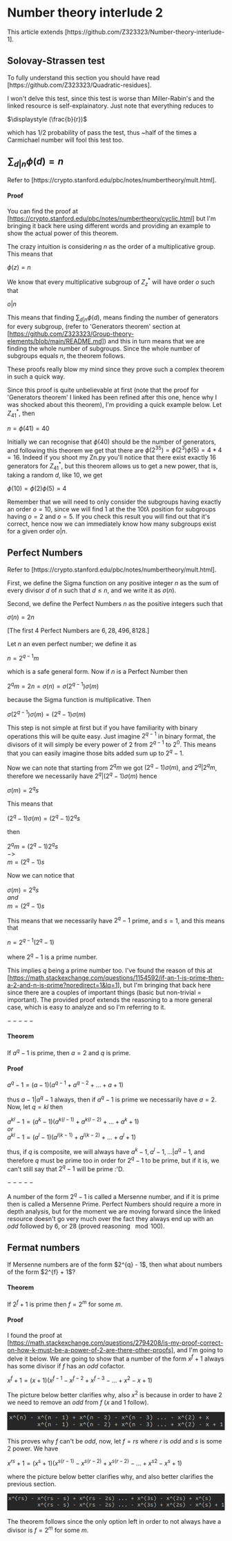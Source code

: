 # Number theory interlude 2

<p>
  This article extends [https://github.com/Z323323/Number-theory-interlude-1].
</p>

## Solovay-Strassen test

<p>
  To fully understand this section you should have read [https://github.com/Z323323/Quadratic-residues].
  
  I won't delve this test, since this test is worse than Miller-Rabin's and the linked resource is self-explainatory. Just note that everything reduces to

  $\displaystyle (\frac{b}{r})$

  which has $1/2$ probability of pass the test, thus ~half of the times a Carmichael number will fool this test too.
</p>

## $\sum_{d | n} \phi(d) = n$

<p>
  Refer to [https://crypto.stanford.edu/pbc/notes/numbertheory/mult.html].

#### Proof

You can find the proof at [https://crypto.stanford.edu/pbc/notes/numbertheory/cyclic.html] but I'm bringing it back here using different words and providing an example to show the actual power of this theorem.

The crazy intuition is considering $n$ as the order of a multiplicative group. This means that

$\phi(z) = n$

We know that every multiplicative subgroup of $Z_{z}^{\ast}$ will have order $o$ such that

$o | n$

This means that finding $\sum_{d | n} \phi(d)$, means finding the number of generators for every subgroup, (refer to 'Generators theorem' section at [https://github.com/Z323323/Group-theory-elements/blob/main/README.md]) and this in turn means that we are finding the whole number of subgroups. Since the whole number of subgroups equals $n$, the theorem follows.

These proofs really blow my mind since they prove such a complex theorem in such a quick way. 

Since this proof is quite unbelievable at first (note that the proof for 'Generators theorem' I linked has been refined after this one, hence why I was shocked about this theorem), I'm providing a quick example below. Let $Z_{41}^{\ast}$, then

$n = \phi(41) = 40$

Initially we can recognise that $\phi(40)$ should be the number of generators, and following this theorem we get that there are $\phi(2^35) = \phi(2^3)\phi(5) = 4*4 = 16$. Indeed if you shoot my Zn.py you'll notice that there exist exactly $16$ generators for $Z_{41}^{\ast}$, but this theorem allows us to get a new power, that is, taking a random $d$, like $10$, we get

$\phi(10) = \phi(2)\phi(5) = 4$

Remember that we will need to only consider the subgroups having exactly an order $o = 10$, since we will find $1$ at the the $10t\lambda$ position for subgroups having $o = 2$ and $o = 5$. If you check this result you will find out that it's correct, hence now we can immediately know how many subgroups exist for a given order $o | n$.

</p>

## Perfect Numbers

<p>
  Refer to [https://crypto.stanford.edu/pbc/notes/numbertheory/mult.html].
  
  First, we define the Sigma function on any positive integer $n$ as the sum of every divisor $d$ of $n$ such that $d \leq n$, and we write it as $\sigma(n)$.

  Second, we define the Perfect Numbers $n$ as the positive integers such that

  $\sigma(n) = 2n$

  [The first $4$ Perfect Numbers are $6, 28, 496, 8128$.]

  Let $n$ an even perfect number; we define it as

  $n = 2^{q - 1}m$

  which is a safe general form. Now if $n$ is a Perfect Number then

  $2^{q}m = 2n = \sigma(n) = \sigma(2^{q - 1})\sigma(m)$

  because the Sigma function is multiplicative. Then

  $\sigma(2^{q - 1})\sigma(m) = (2^{q} - 1)\sigma(m)$

  This step is not simple at first but if you have familiarity with binary operations this will be quite easy. Just imagine $2^{q - 1}$ in binary format, the divisors of it will simply be every power of $2$ from $2^{q - 1}$ to $2^{0}$. This means that you can easily imagine those bits added sum up to $2^{q} - 1$.

  Now we can note that starting from $2^{q}m$ we got $(2^{q} - 1)\sigma(m)$, and $2^{q} | 2^{q}m$, therefore we necessarily have $2^{q} | (2^{q} - 1)\sigma(m)$ hence

  $\sigma(m) = 2^{q}s$

  This means that

  $(2^{q} - 1)\sigma(m) = (2^{q} - 1)2^{q}s$

  then

  $2^{q}m = (2^{q} - 1)2^{q}s$<br>
  $->$<br>
  $m = (2^{q} - 1)s$

  Now we can notice that
  
  $\sigma(m) = 2^{q}s$<br>
  $and$<br>
  $m = (2^{q} - 1)s$

  This means that we necessarily have $2^{q} - 1$ prime, and $s = 1$, and this means that

  $n = 2^{q - 1}(2^{q} - 1)$

  where $2^{q} - 1$ is a prime number.

  This implies $q$ being a prime number too. I've found the reason of this at [https://math.stackexchange.com/questions/1154592/if-an-1-is-prime-then-a-2-and-n-is-prime?noredirect=1&lq=1], but I'm bringing that back here since there are a couples of important things (basic but non-trivial = important). The provided proof extends the reasoning to a more general case, which is easy to analyze and so I'm referring to it.

  $-----$

  #### Theorem

  If $a^{q} - 1$ is prime, then $a = 2$ and $q$ is prime.

  #### Proof

  $a^{q} - 1 = (a - 1)(a^{q - 1} + a^{q - 2} + \dots + a + 1)$

  thus $a - 1 | a^{q} - 1$ always, then if $a^{q} - 1$ is prime we necessarily have $a = 2$. Now, let $q = kl$ then

  $a^{kl} - 1 = (a^{k} - 1)(a^{k(l - 1)} + a^{k(l - 2)} + \dots + a^{k} + 1)$<br>
  $or$<br>
  $a^{kl} - 1 = (a^{l} - 1)(a^{l(k - 1)} + a^{l(k - 2)} + \dots + a^{l} + 1)$

  thus, if $q$ is composite, we will always have $a^{k} - 1, a^{l} - 1, \dots | a^{q} - 1$, and therefore $q$ must be prime too in order for $2^{q} - 1$ to be prime, but if it is, we can't still say that $2^{q} - 1$ will be prime :'D.

  $-----$

  A number of the form $2^{q} - 1$ is called a Mersenne number, and if it is prime then is called a Mersenne Prime.
  Perfect Numbers should require a more in depth analysis, but for the moment we are moving forward since the linked resource doesn't go very much over the fact they always end up with an $odd$ followed by $6$, or $28$ (proved reasoning $\mod 100$).
  
</p> 

## Fermat numbers

<p>
  If Mersenne numbers are of the form $2^{q} - 1$, then what about numbers of the form $2^{f} + 1$?

  #### Theorem

  If $2^{f} + 1$ is prime then $f = 2^{m}$ for some $m$.

  #### Proof

  I found the proof at [https://math.stackexchange.com/questions/2794208/is-my-proof-correct-on-how-k-must-be-a-power-of-2-are-there-other-proofs], and I'm going to delve it below. We are going to show that a number of the form $x^{f} + 1$ always has some divisor if $f$ has an $odd$ cofactor.

  $x^{f} + 1 = (x + 1)(x^{f - 1} - x^{f - 2} + x^{f - 3} - \dots + x^{2} - x + 1)$

  The picture below better clarifies why, also $x^{2}$ is because in order to have $2$ we need to remove an $odd$ from $f$ ($x$ and $1$ follow).

  ![FN](./FN.png)

  This proves why $f$ can't be $odd$, now, let $f = rs$ where $r$ is $odd$ and $s$ is some $2$ power. We have

  $x^{rs} + 1 = (x^{s} + 1)(x^{s(r - 1)} - x^{s(r - 2)} + x^{s(r - 2)} - \dots + x^{s2} - x^{s} + 1)$

  where the picture below better clarifies why, and also better clarifies the previous section.

  ![FN2](./FN2.png)

  The theorem follows since the only option left in order to not always have a divisor is $f = 2^{m}$ for some $m$.

</p>

